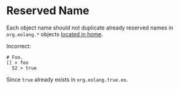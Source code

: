 # Reserved Name

Each object name should not duplicate already reserved names in `org.eolang.*`
objects [located in home][home].

Incorrect:

```eo
# Foo.
[] > foo
  52 > true
```

Since `true` already exists in `org.eolang.true.eo`.

[home]: https://github.com/objectionary/home/tree/master/objects/org/eolang
